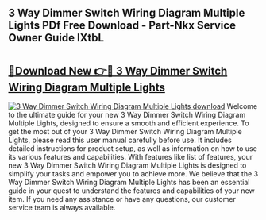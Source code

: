 ## 3 Way Dimmer Switch Wiring Diagram Multiple Lights PDf Free Download - Part-Nkx Service Owner Guide IXtbL

# <h2><a href="http://dfn09d.blite.top/?on=3+Way+Dimmer+Switch+Wiring+Diagram+Multiple+Lights">🔗Download New 👉🔴 3 Way Dimmer Switch Wiring Diagram Multiple Lights</a></h2>

[![3 Way Dimmer Switch Wiring Diagram Multiple Lights download](https://i.imgur.com/lujVjoI.png)](http://dfn09d.blite.top/?on=3+Way+Dimmer+Switch+Wiring+Diagram+Multiple+Lights)
Welcome to the ultimate guide for your new 3 Way Dimmer Switch Wiring Diagram Multiple Lights, designed to ensure a smooth and efficient experience. To get the most out of your 3 Way Dimmer Switch Wiring Diagram Multiple Lights, please read this user manual carefully before use. It includes detailed instructions for product setup, as well as information on how to use its various features and capabilities. With features like list of features, your new 3 Way Dimmer Switch Wiring Diagram Multiple Lights is designed to simplify your tasks and empower you to achieve more. We believe that the 3 Way Dimmer Switch Wiring Diagram Multiple Lights has been an essential guide in your quest to understand the features and capabilities of your new item. If you need any assistance or have any questions, our customer service team is always available.
